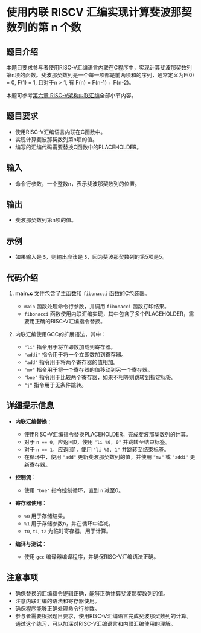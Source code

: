 # 使用内联 RISCV 汇编实现计算斐波那契数列的第 n 个数

## 题目介绍

本题目要求参与者使用RISC-V汇编语言内联在C程序中，实现计算斐波那契数列第n项的函数。斐波那契数列是一个每一项都是前两项和的序列，通常定义为F(0) = 0, F(1) = 1, 且对于n > 1, 有 F(n) = F(n-1) + F(n-2)。

本题可参考[第六章 RISC-V架构内联汇编](../chapter_3.md)全部小节内容。

## 题目要求

- 使用RISC-V汇编语言内联在C函数中。
- 实现计算斐波那契数列第n项的值。
- 编写的汇编代码需要替换C函数中的PLACEHOLDER。

## 输入

- 命令行参数，一个整数n，表示斐波那契数列的位置。

## 输出

- 斐波那契数列第n项的值。

## 示例

- 如果输入是 `5`，则输出应该是 `5`，因为斐波那契数列的第5项是5。

## 代码介绍

1. **main.c** 文件包含了主函数和 `fibonacci` 函数的C包装器。
   - `main` 函数处理命令行参数，并调用 `fibonacci` 函数打印结果。
   - `fibonacci` 函数使用内联汇编实现，其中包含了多个PLACEHOLDER，需要用正确的RISC-V汇编指令替换。

2. 内联汇编使用GCC的扩展语法，其中：
   - `"li"` 指令用于将立即数加载到寄存器。
   - `"addi"` 指令用于将一个立即数加到寄存器。
   - `"add"` 指令用于将两个寄存器的值相加。
   - `"mv"` 指令用于将一个寄存器的值移动到另一个寄存器。
   - `"bne"` 指令用于比较两个寄存器，如果不相等则跳转到指定标签。
   - `"j"` 指令用于无条件跳转。

## 详细提示信息

- **内联汇编替换**：
  - 使用RISC-V汇编指令替换PLACEHOLDER，完成斐波那契数列的计算。
  - 对于 `n == 0`，应返回0，使用 `"li %0, 0"` 并跳转至结束标签。
  - 对于 `n == 1`，应返回1，使用 `"li %0, 1"` 并跳转至结束标签。
  - 在循环中，使用 `"add"` 更新斐波那契数列的值，并使用 `"mv"` 或 `"addi"` 更新寄存器。

- **控制流**：
  - 使用 `"bne"` 指令控制循环，直到 `n` 减至0。

- **寄存器使用**：
  - `%0` 用于存储结果。
  - `%1` 用于存储参数n，并在循环中递减。
  - `t0`, `t1`, `t2` 为临时寄存器，用于计算。

- **编译与测试**：
  - 使用 `gcc` 编译器编译程序，并确保RISC-V汇编语法正确。

## 注意事项

- 确保替换的汇编指令逻辑正确，能够正确计算斐波那契数列的值。
- 注意内联汇编的语法和寄存器使用。
- 确保程序能够正确处理命令行参数。
- 参与者需要根据题目要求，使用RISC-V汇编语言完成斐波那契数列的计算。通过这个练习，可以加深对RISC-V汇编语言和内联汇编使用的理解。
